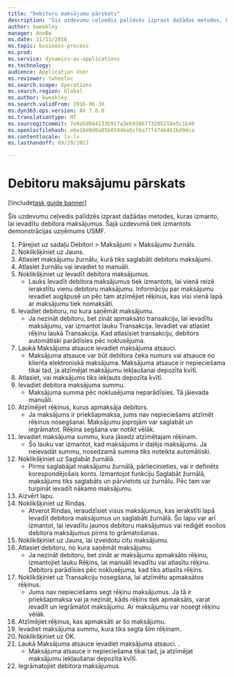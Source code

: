 ```yaml
--- 
title: "Debitoru maksājumu pārskats"
description: "Šis uzdevumu ceļvedis palīdzēs izprast dažādas metodes, kuras izmanto, lai ievadītu debitora maksājumus."
author: kweekley
manager: AnnBe
ms.date: 11/11/2016
ms.topic: business-process
ms.prod: 
ms.service: dynamics-ax-applications
ms.technology: 
audience: Application User
ms.reviewer: twheeloc
ms.search.scope: Operations
ms.search.region: Global
ms.author: kweekley
ms.search.validFrom: 2016-06-30
ms.dyn365.ops.version: AX 7.0.0
ms.translationtype: HT
ms.sourcegitcommit: 7e0a5d044133b917a3eb9386773205218e5c1b40
ms.openlocfilehash: e6e10d0d0a05b0594ba5cf6a77f474b461bd9dca
ms.contentlocale: lv-lv
ms.lasthandoff: 09/29/2017

---
```

# <a name="customer-payment-overview"></a>Debitoru maksājumu pārskats

[!include[task guide banner](../../includes/task-guide-banner.md)]

Šis uzdevumu ceļvedis palīdzēs izprast dažādas metodes, kuras izmanto, lai ievadītu debitora maksājumus. Šajā uzdevumā tiek izmantots demonstrācijas uzņēmums USMF.

1. Pārejiet uz sadaļu Debitori > Maksājumi > Maksājumu žurnāls.
2. Noklikšķiniet uz Jauns.
3. Atlasiet maksājumu žurnālu, kurā tiks saglabāti debitoru maksājumi.
4. Atlasiet žurnālu vai ievadiet to manuāli.
5. Noklikšķiniet uz Ievadīt debitora maksājumus.
    * Lauks Ievadīt debitora maksājumus tiek izmantots, lai vienā reizē ierakstītu vienu debitoru maksājumu. Informāciju par maksājumu ievadiet augšpusē un pēc tam atzīmējiet rēķinus, kas visi vienā lapā ar maksājumu tiek nomaksāti.  
6. Ievadiet debitoru, no kura saņēmāt maksājumu.
    * Ja nezināt debitoru, bet zināt apmaksāto transakciju, lai ievadītu maksājumu, var izmantot lauku Transakcija. Ievadiet vai atlasiet rēķinu laukā Transakcija. Kad atlasīsiet transakciju, debitors automātiski parādīsies pēc noklusējuma.  
7. Laukā Maksājuma atsauce ievadiet maksājuma atsauci.
    * Maksājuma atsauce var būt debitora čeka numurs vai atsauce no klienta elektroniskā maksājuma. Maksājuma atsauce ir nepieciešama tikai tad, ja atzīmējat maksājumu iekļaušanai depozīta kvītī.  
8. Atlasiet, vai maksājums tiks iekļauts depozīta kvītī. 
9. Ievadiet debitora maksājuma summu.
    * Maksājuma summa pēc noklusējuma neparādīsies. Tā jāievada manuāli.  
10. Atzīmējiet rēķinus, kurus apmaksāja debitors.
    * Ja maksājums ir priekšapmaksa, jums nav nepieciešams atzīmēt rēķinus nosegšanai. Maksājumu joprojām var saglabāt un iegrāmatot. Rēķina segšana var notikt vēlāk.  
11. Ievadiet maksājuma summu, kura jāsedz atzīmētajam rēķinam. 
    * Šo lauku var izmantot, kad maksājums ir daļējs maksājums. Ja neievadāt summu, nosedzamā summa tiks noteikta automātiski.  
12. Noklikšķiniet uz Saglabāt žurnālā.
    * Pirms saglabājat maksājumu žurnālā, pārliecinieties, vai ir definēts korespondējošais konts. Izmantojot funkciju Saglabāt žurnālā, maksājums tiks saglabāts un pārvietots uz žurnālu. Pēc tam var turpināt ievadīt nākamo maksājumu.  
13. Aizvērt lapu.
14. Noklikšķiniet uz Rindas.
    * Atverot Rindas, ieraudzīsiet visus maksājumus, kas ierakstīti lapā Ievadīt debitora maksājumus un saglabāti žurnālā. Šo lapu var arī izmantot, lai ievadītu jaunos debitoru maksājumus vai rediģēt esošos debitora maksājumus pirms to grāmatošanas.  
15. Noklikšķiniet uz Jauns, lai izveidotu citu maksājumu. 
16. Atlasiet debitoru, no kura saņēmāt maksājumu.
    * Ja nezināt debitoru, bet zināt ar maksājumu apmaksāto rēķinu, izmantojiet lauku Rēķins, lai manuāli ievadītu vai atlasītu rēķinu. Debitors parādīsies pēc noklusējuma, kad tiks atlasīts rēķins.  
17. Noklikšķiniet uz Transakciju nosegšana, lai atzīmētu apmaksātos rēķinus.
    * Jums nav nepieciešams segt rēķinu maksājumus. Ja tā ir priekšapmaksa vai ja nezināt, kāds rēķins tiek apmaksāts, varat ievadīt un iegrāmatot maksājumu. Ar maksājumu var nosegt rēķinu vēlāk.  
18. Atzīmējiet rēķinus, kas apmaksāti ar šo maksājumu. 
19. Ievadiet maksājuma summu, kura tiks segta šim rēķinam.
20. Noklikšķiniet uz OK.
21. Laukā Maksājuma atsauce ievadiet maksājuma atsauci. .
    * Maksājuma atsauce ir nepieciešama tikai tad, ja atzīmējat maksājumu iekļaušanai depozīta kvītī.  
22. Iegrāmatojiet debitora maksājumus. 


